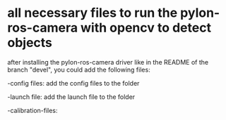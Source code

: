 # all necessary files to run the pylon-ros-camera with opencv to detect objects

after installing the pylon-ros-camera driver like in the README of the branch "devel",
you could add the following files:

-config files:
add the config files to the folder 

-launch file:
add the launch file to the folder

-calibration-files:

